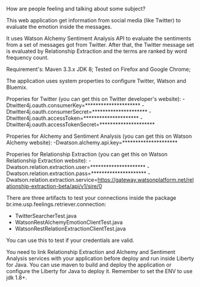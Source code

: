 How are people feeling and talking about some subject?

This web application get information from social media (like Twitter) to
evaluate the emotion inside the messages.

It uses Watson Alchemy Sentiment Analysis API to evaluate the sentiments
from a set of messages got from Twitter.  After that, the Twitter message
set is  evaluated by Relationship Extraction and the terms are ranked by
word frequency count.

Requirement's:
Maven 3.3.x
JDK 8;
Tested on Firefox and Google Chrome;

The application uses system properties to configure Twitter, Watson and Bluemix.

Properies for Twitter (you can get this on Twitter developer's website):
-Dtwitter4j.oauth.consumerKey=*********************
-Dtwitter4j.oauth.consumerSecret=*********************
-Dtwitter4j.oauth.accessToken=*********************
-Dtwitter4j.oauth.accessTokenSecret=*********************

Properies for Alchemy and Sentiment Analysis (you can get this on Watson Alchemy website):
-Dwatson.alchemy.api.key=*********************

Properies for Relationship Extraction (you can get this on Watson Relationship Extraction website):
-Dwatson.relation.extraction.user=*********************
-Dwatson.relation.extraction.pass=*********************
-Dwatson.relation.extraction.service=https://gateway.watsonplatform.net/relationship-extraction-beta/api/v1/sire/0

There are three artifacts to test your connections inside the package br.ime.usp.feelings.retriever.connection:
- TwitterSearcherTest.java
- WatsonRestAlchemyEmotionClientTest.java
- WatsonRestRelationExtractionClientTest.java

You can use this to test if your credentials are valid.

You need to link Relationship Extraction and Alchemy and Sentiment Analysis services with your application before deploy and run inside Liberty for Java. You can use maven to build and deploy the application or configure the Liberty for Java to deploy it. Remember to set the ENV to use jdk 1.8+.

